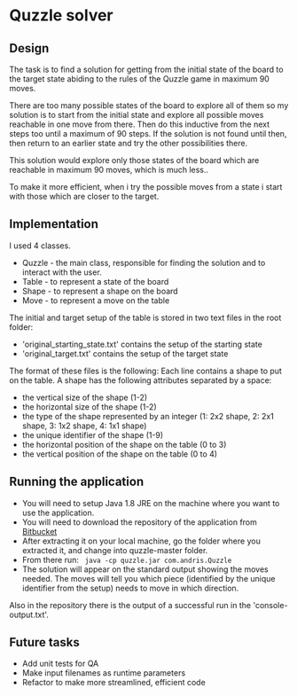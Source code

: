 # Quzzle solver

## Design

The task is to find a solution for getting from the initial state of the board to the target state abiding to the rules of the Quzzle game in maximum 90 moves.

There are too many possible states of the board to explore all of them so my solution is to start from the initial state and explore all possible moves reachable in one move from there. Then do this inductive from the next steps too until a maximum of 90 steps. If the solution is not found until then, then return to an earlier state and try the other possibilities there.

This solution would explore only those states of the board which are reachable in maximum 90 moves, which is much less..

To make it more efficient, when i try the possible moves from a state i start with those which are closer to the target.

## Implementation

I used 4 classes.

* Quzzle - the main class, responsible for finding the solution and to interact with the user.
* Table - to represent a state of the board
* Shape - to represent a shape on the board
* Move - to represent a move on the table

The initial and target setup of the table is stored in two text files in the root folder:
* 'original_starting_state.txt' contains the setup of the starting state
* 'original_target.txt' contains the setup of the target state

The format of these files is the following:
Each line contains a shape to put on the table. A shape has the following attributes separated by a space:
- the vertical size of the shape (1-2)
- the horizontal size of the shape (1-2)
- the type of the shape represented by an integer (1: 2x2 shape, 2: 2x1 shape, 3: 1x2 shape, 4: 1x1 shape)
- the unique identifier of the shape (1-9)
- the horizontal position of the shape on the table (0 to 3)
- the vertical position of the shape on the table (0 to 4)


## Running the application

* You will need to setup Java 1.8 JRE on the machine where you want to use the application.
* You will need to download the repository of the application from [Bitbucket](https://github.com/andras-sajat/quzzle/archive/master.zip)
* After extracting it on your local machine, go the folder where you extracted it, and change into quzzle-master folder.
* From there run: 
    `` 
    java -cp quzzle.jar com.andris.Quzzle
    ``
* The solution will appear on the standard output showing the moves needed. The moves will tell you which piece (identified by the unique identifier from the setup) needs to move in which direction.

Also in the repository there is the output of a successful run in the 'console-output.txt'.

## Future tasks

* Add unit tests for QA
* Make input filenames as runtime parameters
* Refactor to make more streamlined, efficient code
